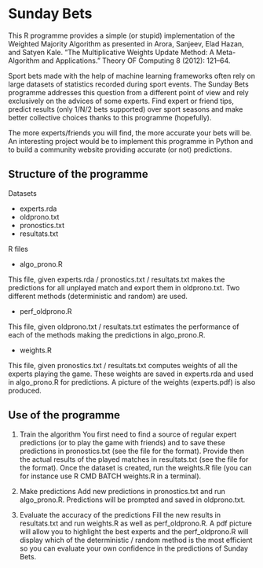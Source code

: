 Sunday Bets
===========

This R programme provides a simple (or stupid) implementation of the Weighted Majority Algorithm as presented in Arora, Sanjeev, Elad Hazan, and Satyen Kale. “The Multiplicative Weights Update Method: A Meta-Algorithm and Applications.” Theory OF Computing 8 (2012): 121–64.

Sport bets made with the help of machine learning frameworks often rely on large datasets of statistics recorded during sport events. The Sunday Bets programme addresses this question from a different point of view and rely exclusively on the advices of some experts. Find expert or friend tips, predict results (only 1/N/2 bets supported) over sport seasons and make better collective choices thanks to this programme (hopefully).

The more experts/friends you will find, the more accurate your bets will be. An interesting project would be to implement this programme in Python and to build a community website providing accurate (or not) predictions.

Structure of the programme
--------------------------
Datasets
* experts.rda
* oldprono.txt
* pronostics.txt
* resultats.txt

R files
* algo_prono.R 

This file, given experts.rda / pronostics.txt / resultats.txt makes the predictions for all unplayed match and export them in oldprono.txt. Two different methods (deterministic and random) are used.
* perf_oldprono.R

This file, given oldprono.txt / resultats.txt estimates the performance of each of the methods making the predictions in algo_prono.R.
* weights.R

This file, given pronostics.txt / resultats.txt computes weights of all the experts playing the game. These weights are saved in experts.rda and used in algo_prono.R for predictions. A picture of the weights (experts.pdf) is also produced.

Use of the programme
--------------------
1. Train the algorithm
You first need to find a source of regular expert predictions (or to play the game with friends) and to save these predictions in pronostics.txt (see the file for the format). Provide then the actual results of the played matches in resultats.txt (see the file for the format). Once the dataset is created, run the weights.R file (you can for instance use R CMD BATCH weights.R in a terminal).

2. Make predictions
Add new predictions in pronostics.txt and run algo_prono.R. Predictions will be prompted and saved in oldprono.txt.

3. Evaluate the accuracy of the predictions
Fill the new results in resultats.txt and run weights.R as well as perf_oldprono.R. A pdf picture will allow you to highlight the best experts and the perf_oldprono.R will display which of the deterministic / random method is the most efficient so you can evaluate your own confidence in the predictions of Sunday Bets.

